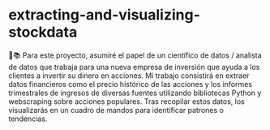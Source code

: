 # extracting-and-visualizing-stockdata
🧪📚 Para este proyecto, asumiré el papel de un científico de datos / analista de datos que trabaja para una nueva empresa de inversión que ayuda a los clientes a invertir su dinero en acciones. Mi trabajo consistirá en extraer datos financieros como el precio histórico de las acciones y los informes trimestrales de ingresos de diversas fuentes utilizando bibliotecas Python y webscraping sobre acciones populares. Tras recopilar estos datos, los visualizarás en un cuadro de mandos para identificar patrones o tendencias.
